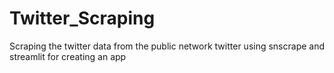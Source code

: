 # Twitter_Scraping
Scraping the twitter data from the public network twitter using snscrape and streamlit for creating an app
